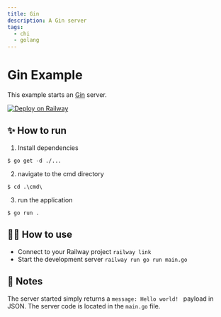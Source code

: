 ```yaml
---
title: Gin
description: A Gin server
tags:
  - chi
  - golang
---
```


# Gin Example

This example starts an [Gin](https://gin-gonic.com/) server.

[![Deploy on Railway](https://railway.app/button.svg)](https://railway.app/new?template=https%3A%2F%2Fgithub.com%2Frailwayapp%2Fexamples%2Ftree%2Fmaster%2Fexamples%2Fgin)

## ✨ How to run

1. Install dependencies

```
$ go get -d ./...
```

2. navigate to the cmd directory

```
$ cd .\cmd\
```

3. run the application

```
$ go run .
```

## 💁‍♀️ How to use

- Connect to your Railway project `railway link`
- Start the development server `railway run go run main.go`

## 📝 Notes

The server started simply returns a `message: Hello world! ` payload in JSON. The server code is located in the `main.go` file.
